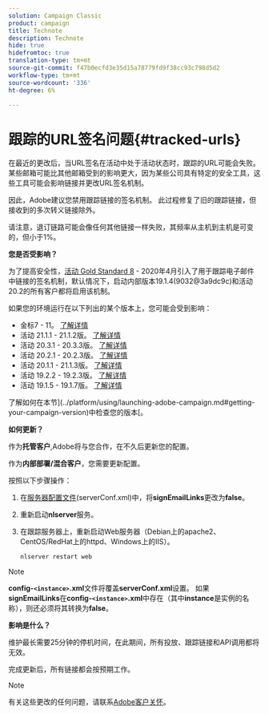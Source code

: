 ```yaml
---
solution: Campaign Classic
product: campaign
title: Technote
description: Technote
hide: true
hidefromtoc: true
translation-type: tm+mt
source-git-commit: f47b0ecfd3e35d15a78779fd9f38cc93c798d5d2
workflow-type: tm+mt
source-wordcount: '336'
ht-degree: 6%

---
```


# 跟踪的URL签名问题{#tracked-urls}

在最近的更改后，当URL签名在活动中处于活动状态时，跟踪的URL可能会失败。 某些邮箱可能比其他邮箱受到的影响更大，因为某些公司具有特定的安全工具，这些工具可能会影响链接并更改URL签名机制。

因此，Adobe建议您禁用跟踪链接的签名机制。 此过程修复了旧的跟踪链接，但接收到的多次转义链接除外。

请注意，退订链路可能会像任何其他链接一样失败，其频率从主机到主机是可变的，但小于1%。

**您是否受影响？**

为了提高安全性，[活动 Gold Standard 8](../rn/using/gold-standard.md#gs8) - 2020年4月引入了用于跟踪电子邮件中链接的签名机制，默认情况下，启动内部版本19.1.4(9032@3a9dc9c)和活动 20.2的所有客户都将启用该机制。

如果您的环境运行在以下列出的某个版本上，您可能会受到影响：

* 金标7 - 11。 [了解详情](../rn/using/gold-standard.md)
* 活动 21.1.1 - 21.1.2版。 [了解详情](../rn/using/latest-release.md)
* 活动 20.3.1 - 20.3.3版。 [了解详情](../rn/using/release--20-3.md)
* 活动 20.2.1 - 20.2.3版。 [了解详情](../rn/using/release--20-2.md)
* 活动 20.1.1 - 21.1.3版。 [了解详情](../rn/using/release--20-1.md)
* 活动 19.2.2 - 19.2.3版。 [了解详情](../rn/using/release--19-2.md)
* 活动 19.1.5 - 19.1.7版。 [了解详情](../rn/using/release--19-1.md)

了解如何在本节](../platform/using/launching-adobe-campaign.md#getting-your-campaign-version)中检查您的版本[。

**如何更新？**

作为&#x200B;**托管客户**,Adobe将与您合作，在不久后更新您的配置。

作为&#x200B;**内部部署/混合客户**，您需要更新配置。

按照以下步骤操作：

1. 在[服务器配置文件](../installation/using/the-server-configuration-file.md)(serverConf.xml)中，将&#x200B;**signEmailLinks**&#x200B;更改为&#x200B;**false**。
1. 重新启动&#x200B;**nlserver**&#x200B;服务。
1. 在跟踪服务器上，重新启动Web服务器（Debian上的apache2、CentOS/RedHat上的httpd、Windows上的IIS）。

   ```
   nlserver restart web
   ```

>[!NOTE]
>
>**config-`<instance>`.xml**&#x200B;文件将覆盖&#x200B;**serverConf.xml**&#x200B;设置。 如果&#x200B;**signEmailLinks**&#x200B;在&#x200B;**config-`<instance>`.xml**&#x200B;中存在（其中&#x200B;**instance**&#x200B;是实例的名称），则还必须将其转换为&#x200B;**false**。


**影响是什么？**

维护最长需要25分钟的停机时间，在此期间，所有投放、跟踪链接和API调用都将无效。

完成更新后，所有链接都会按预期工作。

>[!NOTE]
>
>有关这些更改的任何问题，请联系[Adobe客户关怀](https://helpx.adobe.com/cn/enterprise/admin-guide.html/enterprise/using/support-for-experience-cloud.ug.html)。

